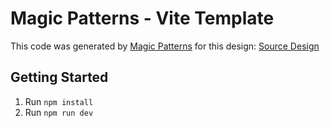 # Magic Patterns - Vite Template

This code was generated by [Magic Patterns](https://magicpatterns.com) for this design: [Source Design](https://magicpatterns.com/c/fepxkesgetgxryb6rdplzd)

## Getting Started

1. Run `npm install`
2. Run `npm run dev`
